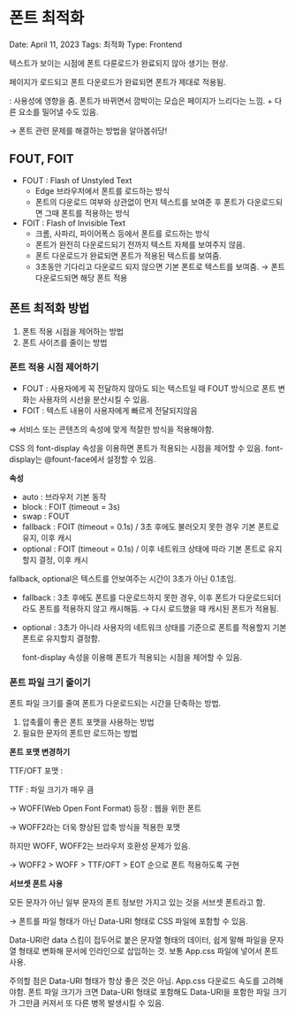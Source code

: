 # 폰트 최적화

Date: April 11, 2023
Tags: 최적화
Type: Frontend

텍스트가 보이는 시점에 폰트 다룬로드가 완료되지 않아 생기는 현상.

페이지가 로드되고 폰트 다운로드가 완료되면 폰트가 제대로 적용됨.

: 사용성에 영향을 줌. 폰트가 바뀌면서 깜박이는 모습은 페이지가 느리다는 느낌. + 다른 요소를 밀어낼 수도 있음.

→ 폰트 관련 문제를 해결하는 방법을 알아봅쉬당!

## FOUT, FOIT

- FOUT : Flash of Unstyled Text
    - Edge 브라우저에서 폰트를 로드하는 방식
    - 폰트의 다운로드 여부와 상관없이 먼저 텍스트를 보여준 후 폰트가 다운로드되면 그때 폰트를 적용하는 방식
- FOIT : Flash of Invisible Text
    - 크롬, 사파리, 파이어폭스 등에서 폰트를 로드하는 방식
    - 폰트가 완전히 다운로드되기 전까지 텍스트 자체를 보여주지 않음.
    - 폰트 다운로드가 완료되면 폰트가 적용된 텍스트를 보여줌.
    - 3초동안 기다리고 다운로드 되지 않으면 기본 폰트로 텍스트를 보여줌.  → 폰트 다운로드되면 해당 폰트 적용

## 폰트 최적화 방법

1. 폰트 적용 시점을 제어하는 방법
2. 폰트 사이즈를 줄이는 방법

### 폰트 적용 시점 제어하기

- FOUT : 사용자에게 꼭 전달하지 않아도 되는 텍스트일 때 FOUT 방식으로 폰트 변화는 사용자의 시선을 분산시킬 수 있음.
- FOIT : 텍스트 내용이 사용자에게 빠르게 전달되지않음

⇒ 서비스 또는 콘텐츠의 속성에 맞게 적잘한 방식을 적용해야함.

CSS 의 font-display 속성을 이용하면 폰트가 적용되는 시점을 제어할 수 있음. font-display는 @fount-face에서 설정할 수 있음.

******속성******

- auto : 브라우저 기본 동작
- block : FOIT (timeout = 3s)
- swap : FOUT
- fallback : FOIT (timeout = 0.1s) / 3초 후에도 불러오지 못한 경우 기본 폰트로 유지, 이후 캐시
- optional : FOIT (timeout = 0.1s) / 이후 네트워크 상태에 따라 기본 폰트로 유지할지 결정, 이후 캐시

fallback, optional은 텍스트를 안보여주는 시간이 3초가 아닌 0.1초임.

- fallback : 3초 후에도 폰트를 다운로드하지 못한 경우, 이후 폰트가 다운로드되더라도 폰트를 적용하지 않고 캐시해둠. → 다시 로드했을 때 캐시된 폰트가 적용됨.
- optional : 3초가 아니라 사용자의 네트워크 상태를 기준으로 폰트를 적용할지 기본 폰트로 유지할지 결정함.
    
    font-display 속성을 이용해 폰트가 적용되는 시점을 제어할 수 있음.
    

### 폰트 파일 크기 줄이기

폰트 파일 크기를 줄여 폰트가 다운로드되는 시간을 단축하는 방법.

1. 압축률이 좋은 폰트 포맷을 사용하는 방법
2. 필요한 문자의 폰트만 로드하는 방법

********************************************폰트 포맷 변경하기********************************************

TTF/OFT 포맷 : 

TTF : 파일 크기가 매우 큼

→ WOFF(Web Open Font Format) 등장 : 웹을 위한 폰트

→ WOFF2라는 더욱 향상된 압축 방식을 적용한 포맷

하지만 WOFF, WOFF2는 브라우저 호환성 문제가 있음. 

→ WOFF2 > WOFF > TTF/OFT > EOT 순으로 폰트 적용하도록 구현

**서브셋 폰트 사용**

모든 문자가 아닌 일부 문자의 폰트 정보만 가지고 있는 것을 서브셋 폰트라고 함.

→ 폰트를 파일 형태가 아닌 Data-URI 형태로 CSS 파일에 포함할 수 있음. 

Data-URI란 data 스킴이 접두어로 붙은 문자열 형태의 데이터, 쉽게 말해 파일을 문자열 형태로 변화해 문서에 인라인으로 삽입하는 것. 보통 App.css 파일에 넣어서 폰트 사용.

주의할 점은 Data-URI 형태가 항상 좋은 것은 아님. App.css 다운로드 속도를 고려해야함. 폰트 파일 크기가 크면 Data-URI 형태로 포함해도 Data-URI을 포함한 파일 크기가 그만큼 커져서 또 다른 병목 발생시킬 수 있음.